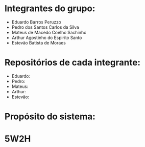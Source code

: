# Integrantes do grupo:
- Eduardo Barros Peruzzo
- Pedro dos Santos Carlos da Silva
- Mateus de Macedo Coelho Sachinho
- Arthur Agostinho do Espirito Santo
- Estevão Batista de Moraes

# Repositórios de cada integrante:
- Eduardo:
- Pedro:
- Mateus:
- Arthur:
- Estevão:

# Propósito do sistema:


# 5W2H
